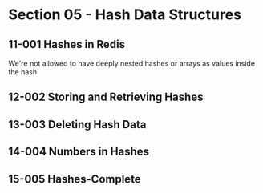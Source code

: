 # Section 05 - Hash Data Structures
## 11-001 Hashes in Redis
We're not allowed to have deeply nested hashes or arrays as values inside the hash.

## 12-002 Storing and Retrieving Hashes

## 13-003 Deleting Hash Data

## 14-004 Numbers in Hashes

## 15-005 Hashes-Complete